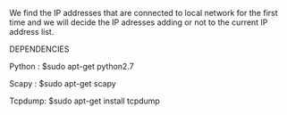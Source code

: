 We find the IP addresses that are connected to local network for the first time and we will decide the IP adresses adding or not to the current IP address list.


DEPENDENCIES

Python :
	$sudo apt-get python2.7

Scapy  :
	$sudo apt-get scapy

Tcpdump:
	$sudo apt-get install tcpdump
